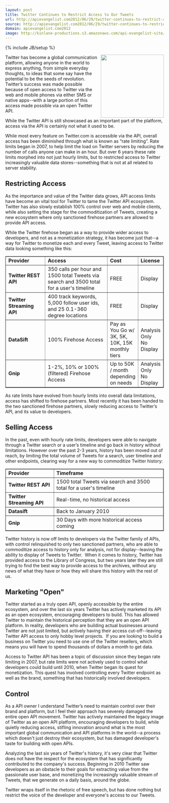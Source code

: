 ```yaml
---
layout: post
title: Twitter Continues to Restrict Access to Our Tweets
url: http://apievangelist.com2012/06/29/twitter-continues-to-restrict-access-to-our-tweets/
source: http://apievangelist.com2012/06/29/twitter-continues-to-restrict-access-to-our-tweets/
domain: apievangelist.com2012
image: http://kinlane-productions.s3.amazonaws.com/api-evangelist-site/blog/twitter-access.png
---
```

{% include JB/setup %}<p>
     <img src="http://kinlane-productions.s3.amazonaws.com/twitter/twitter-access.png"  width="200" align="right" />
</p>
<p>
     Twitter has become a global communication platform, allowing anyone in the world to express anything, from simple everyday thoughts, to ideas that some say have the potential to be the seeds of revolution. Twitter’s success was made possible because of open access to Twitter via the web and mobile phones via either SMS or native apps--with a large portion of this access made possible via an open Twitter API.
</p>
<p>
     While the Twitter API is still showcased as an important part of the platform, access via the API is certainly not what it used to be.
</p>
<p>
     While most every feature on Twitter.com is accessible via the API, overall access has been diminished through what is known as “rate limiting”. Rate limits began in 2007, to help limit the load on Twitter servers by reducing the number of calls anyone can make in an hour. But over 6 years these rate limits morphed into not just hourly limits, but to restricted access to Twitter increasingly valuable data stores--something that is not at all related to server stability.
</p>
<h2>
     Restricting Access
</h2>
<p>
     As the importance and value of the Twitter data grows, API access limits have become an vital tool for Twitter to tame the Twitter API ecosystem. Twitter has also slowly establish 100% control over web and mobile clients, while also setting the stage for the commoditization of Tweets, creating a new ecosystem where only sanctioned firehose partners are allowed to provide API access.
</p>
<p>
     While the Twitter firehose began as a way to provide wider access to developers, and not as a monetization strategy, it has become just that--a way for Twitter to monetize each and every Tweet, leaving access to Twitter data looking something like this:
</p>
<table border="1" cellspacing="5" cellpadding="5" width="100%">
     <tbody>
          <tr>
               <td width="25%">
                    <strong>Provider</strong>
               </td>
               <td>
                    <strong>Access</strong>
               </td>
               <td width="15%">
                    <strong>Cost</strong>
               </td>
               <td width="15%">
                    <strong>License</strong>
               </td>
          </tr>
          <tr>
               <td>
                    <strong>Twitter REST API</strong>
               </td>
               <td>
                    350 calls per hour and 1500 total Tweets via search and 3500 total for a user's timeline
               </td>
               <td>
                    FREE
               </td>
               <td>
                    Display
               </td>
          </tr>
          <tr>
               <td>
                    <strong>Twitter Streaming API</strong>
               </td>
               <td>
                    400 track keywords, 5,000 follow user ids, and 25 0.1-360 degree locations
               </td>
               <td>
                    FREE
               </td>
               <td>
                    Display
               </td>
          </tr>
          <tr>
               <td>
                    <strong>DataSift</strong>
               </td>
               <td>
                    100% Firehose Access
               </td>
               <td>
                    Pay as You Go w/ 3K, 5K, 10K, 15K monthly tiers
               </td>
               <td>
                    Analysis Only<br />
                    No Display
               </td>
          </tr>
          <tr>
               <td>
                    <strong>Gnip</strong>
               </td>
               <td>
                    1-2%, 10% or 100% (filtered) Firehose Access
               </td>
               <td>
                    Up to 50K / month depending on needs
               </td>
               <td>
                    Analysis Only<br />
                    No Display
               </td>
          </tr>
     </tbody>
</table>
<p>
     As rate limits have evolved from hourly limits into overall data limitations, access has shifted to firehose partners. Most recently it has been handed to the two sanctioned firehose partners, slowly reducing access to Twitter’s API, and its value to developers.
</p>
<h2>
     Selling Access
</h2>
<p>
     In the past, even with hourly rate limits, developers were able to navigate through a Twitter search or a user’s timeline and go back in history without limitations. However over the past 2-3 years, history has been moved out of reach, by limiting the total volume of Tweets for a search, user timeline and other endpoints, clearing way for a new way to commoditize Twitter history:
</p>
<table border="1" cellspacing="5" cellpadding="5" width="100%">
     <tbody>
          <tr>
               <td>
                    <strong>Provider</strong>
               </td>
               <td>
                    <strong>Timeframe</strong>
               </td>
          </tr>
          <tr>
               <td>
                    <strong>Twitter REST API</strong>
               </td>
               <td>
                    1500 total Tweets via search and 3500 total for a user's timeline
               </td>
          </tr>
          <tr>
               <td>
                    <strong>Twitter Streaming API</strong>
               </td>
               <td>
                    Real-time, no historical access
               </td>
          </tr>
          <tr>
               <td>
                    <strong>Datasift</strong>
               </td>
               <td>
                    Back to January 2010
               </td>
          </tr>
          <tr>
               <td>
                    <strong>Gnip</strong>
               </td>
               <td>
                    30 Days with more historical access coming
               </td>
          </tr>
     </tbody>
</table>
<p>
     Twitter history is now off limits to developers via the Twitter family of APIs, with control relinquished to only two sanctioned partners, who are able to commoditize access to history only for analysis, not for display--leaving the ability to display of Tweets to Twitter.  When it comes to history, Twitter has provided access to the Library of Congress, but two years later they are still trying to find the best way to provide access to the archives, without any news of what they have or how they will share this history with the rest of us.
</p>
<h2>
     Marketing "Open"
</h2>
<p>
     Twitter started as a truly open API, openly accessible by the entire ecosystem, and over the last six years Twitter has actively marketed its API as an open ecosystem, encouraging developers to build. This has allowed Twitter to maintain the historical perception that they are an open API platform. In reality, developers who are building actual businesses around Twitter are not just limited, but actively having their access cut-off--leaving Twitter API access to only hobby level projects.  If you are looking to build a business on Twitter you need to use one of the Twitter resellers, which means you will have to spend thousands of dollars a month to get data.
</p>
<p>
     Access to Twitter API has been a topic of discussion since they began rate limiting in 2007, but rate limits were not actively used to control what developers could build until 2010, when Twitter began its quest for monetization. This quest has involved controlling every Twitter endpoint as well as the brand, something that has historically involved developers.
</p>
<h2>
     Control
</h2>
<p>
     As a API owner I understand Twitter’s need to maintain control over their brand and platform, but I feel their approach has severely damaged the entire open API movement. Twitter has actively maintained the legacy image of Twitter as an open API platform, encouraging developers to build, while quietly reducing access, stifling innovation around what is the most important global communication and API platforms in the world--a process which doesn't just destroy their ecosystem, but has damaged developer's taste for building with open APIs.
</p>
<p>
     Analyzing the last six years of Twitter's history, it's very clear that Twitter does not have the respect for the ecosystem that has significantly contributed to the company's success. Beginning in 2010 Twitter saw developers as an obstacle to their goals for extracting value from the passionate user base, and monetizing the increasingly valuable stream of Tweets, that we generate on a daily basis, around the globe.  
</p>
<p>
     Twitter wraps itself in the rhetoric of free speech, but has done nothing but restrict the voice of the developer and everyone's access to our Tweets.
</p>
